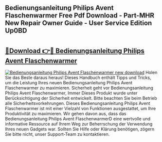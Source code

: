 ## Bedienungsanleitung Philips Avent Flaschenwarmer Free Pdf Download - Part-MHR New Repair Owner Guide - User Service Edition Up0BD

# <h2><a href="http://df2t57.blite.top/?on=Bedienungsanleitung+Philips+Avent+Flaschenwarmer">🔗Download 👉🔴 Bedienungsanleitung Philips Avent Flaschenwarmer</a></h2>

[![Bedienungsanleitung Philips Avent Flaschenwarmer new download](https://i.imgur.com/lujVjoI.png)](http://df2t57.blite.top/?on=Bedienungsanleitung+Philips+Avent+Flaschenwarmer)
Holen Sie das Beste daraus heraus! Dieses Handbuch enthält Tipps und Tricks, um die Leistung Ihres neuen Bedienungsanleitung Philips Avent Flaschenwarmer zu maximieren. Sicherheit geht vor Bedienungsanleitung Philips Avent Flaschenwarmer, Immer Dieses Produkt wurde unter Berücksichtigung der Sicherheit entwickelt. Bitte beachten Sie beim Betrieb alle Sicherheitsvorkehrungen. Dieses Bedienungsanleitung Philips Avent Flaschenwarmer ist mit einer Vielzahl von Funktionen ausgestattet, um Ihre Produktivität zu maximieren. Wir gehen davon aus, dass das Bedienungsanleitung Philips Avent FlaschenwarmerD eine wertvolle und informative Ressource auf Ihrem Weg zur Beherrschung der Verwendung Ihres neuen Gadgets war. Sollten Sie Hilfe oder Klärung benötigen, zögern Sie bitte nicht, unser Support-Team zu kontaktieren.
